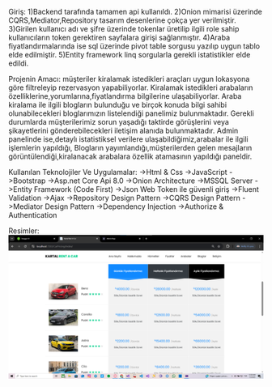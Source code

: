 Giriş:
1)Backend tarafında tamamen api kullanıldı.
2)Onion mimarisi üzerinde CQRS,Mediator,Repository tasarım desenlerine çokça yer verilmiştir.
3)Girilen kullanıcı adı ve şifre üzerinde tokenlar üretilip ilgili role sahip kullanıcıların token gerektiren sayfalara girişi sağlanmıştır.
4)Araba fiyatlandırmalarında ise sql üzerinde pivot table sorgusu yazılıp uygun tablo elde edilmiştir.
5)Entity framework linq sorgularla gerekli istatistikler elde edildi.

Projenin Amacı:
müşteriler kiralamak istedikleri araçları uygun lokasyona göre filtreleyip rezervasyon yapabiliyorlar.
Kiralamak istedikleri arabaların özelliklerine,yorumlarına,fiyatlandırma bilgilerine ulaşabiliyorlar.
Araba kiralama ile ilgili blogların bulunduğu ve birçok konuda bilgi sahibi olunabilecekleri bloglarımızın listelendiği panelimiz bulunmaktadır.
Gerekli durumlarda müşterilerimiz sorun yaşadığı taktirde görüşlerini veya şikayetlerini gönderebilecekleri iletişim alanıda bulunmaktadır.
Admin panelinde ise,detaylı istatistiksel verilere ulaşabildiğimiz,arabalar ile ilgili işlemlerin yapıldığı,
Blogların yayımlandığı,müşterilerden gelen mesajların görüntülendiği,kiralanacak arabalara özellik atamasının yapıldığı paneldir.

Kullanılan Teknolojiler Ve Uygulamalar:
 ->Html & Css
 ->JavaScript
 ->Bootstrap
 ->Asp.net Core Api 8.0
 ->Onion Architecture
 ->MSSQL Server 
 ->Entity Framework (Code First)
 ->Json Web Token ile güvenli giriş
 ->Fluent Validation
 ->Ajax
 ->Repository Design Pattern
 ->CQRS Design Pattern
 ->Mediator Design Pattern
 ->Dependency Injection
 ->Authorize & Authentication

 Resimler:
 ![Proje Görseli](Images/10.png)
 

